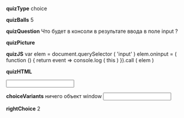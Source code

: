 ____quizType____
choice

____quizBalls____
5

____quizQuestion____
Что будет в консоли в результате ввода в поле input ?

____quizPicture____


____quizJS____
var elem = document.querySelector ( 'input' )
elem.oninput = ( function () {
    return event => console.log ( this )
}).call ( elem )

____quizHTML____
<body>
    <input type = "text"/>
</body>


____choiceVariants____
ничего
объект window
<input type = "text">


____rightChoice____
2
